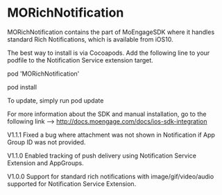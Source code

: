# MORichNotification
MORichNotification contains the part of MoEngageSDK where it handles standard Rich Notifications, which is available from iOS10.

The best way to install is via Cocoapods. Add the following line to your podfile to the Notification Service extension target. 

pod 'MORichNotification'

pod install

To update, simply run pod update

For more information about the SDK and manual installation, go to the following link --> http://docs.moengage.com/docs/ios-sdk-integration

V1.1.1
Fixed a bug where attachment was not shown in Notification if App Group ID was not provided.

V1.1.0
Enabled tracking of push delivery using Notification Service Extension and AppGroups.

V1.0.0
Support for standard rich notifications with image/gif/video/audio supported for Notification Service Extension.
